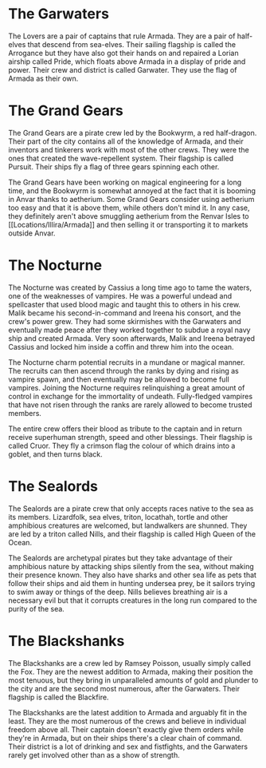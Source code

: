 # The Garwaters

The Lovers are a pair of captains that rule Armada. They are a pair of half-elves that descend from sea-elves. Their sailing flagship is called the Arrogance but they have also got their hands on and repaired a Lorian airship called Pride, which floats above Armada in a display of pride and power. Their crew and district is called Garwater. They use the flag of Armada as their own.


# The Grand Gears

The Grand Gears are a pirate crew led by the Bookwyrm, a red half-dragon. Their part of the city contains all of the knowledge of Armada, and their inventors and tinkerers work with most of the other crews. They were the ones that created the wave-repellent system. Their flagship is called Pursuit. Their ships fly a flag of three gears spinning each other.

The Grand Gears have been working on magical engineering for a long time, and the Bookwyrm is somewhat annoyed at the fact that it is booming in Anvar thanks to aetherium. Some Grand Gears consider using aetherium too easy and that it is above them, while others don't mind it. In any case, they definitely aren't above smuggling aetherium from the Renvar Isles to [[Locations/Illira/Armada]] and then selling it or transporting it to markets outside Anvar.


# The Nocturne

The Nocturne was created by Cassius a long time ago to tame the waters, one of the weaknesses of vampires. He was a powerful undead and spellcaster that used blood magic and taught this to others in his crew. Malik became his second-in-command and Ireena his consort, and the crew's power grew. They had some skirmishes with the Garwaters and eventually made peace after they worked together to subdue a royal navy ship and created Armada. Very soon afterwards, Malik and Ireena betrayed Cassius and locked him inside a coffin and threw him into the ocean.

The Nocturne charm potential recruits in a mundane or magical manner. The recruits can then ascend through the ranks by dying and rising as vampire spawn, and then eventually may be allowed to become full vampires. Joining the Nocturne requires relinquishing a great amount of control in exchange for the immortality of undeath. Fully-fledged vampires that have not risen through the ranks are rarely allowed to become trusted members. 

The entire crew offers their blood as tribute to the captain and in return receive superhuman strength, speed and other blessings. Their flagship is called Cruor. They fly a crimson flag the colour of which drains into a goblet, and then turns black.


# The Sealords

The Sealords are a pirate crew that only accepts races native to the sea as its members. Lizardfolk, sea elves, triton, locathah, tortle and other amphibious creatures are welcomed, but landwalkers are shunned. They are led by a triton called Nills, and their flagship is called High Queen of the Ocean.

The Sealords are archetypal pirates but they take advantage of their amphibious nature by attacking ships silently from the sea, without making their presence known. They also have sharks and other sea life as pets that follow their ships and aid them in hunting undersea prey, be it sailors trying to swim away or things of the deep. Nills believes breathing air is a necessary evil but that it corrupts creatures in the long run compared to the purity of the sea.


# The Blackshanks

The Blackshanks are a crew led by Ramsey Poisson, usually simply called the Fox. They are the newest addition to Armada, making their position the most tenuous, but they bring in unparalleled amounts of gold and plunder to the city and are the second most numerous, after the Garwaters. Their flagship is called the Blackfire.

The Blackshanks are the latest addition to Armada and arguably fit in the least. They are the most numerous of the crews and believe in individual freedom above all. Their captain doesn't exactly give them orders while they're in Armada, but on their ships there's a clear chain of command. Their district is a lot of drinking and sex and fistfights, and the Garwaters rarely get involved other than as a show of strength.





